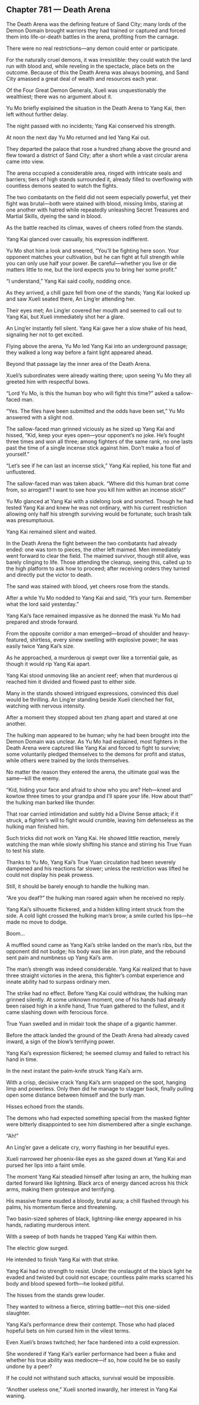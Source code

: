 ## Chapter 781 — Death Arena

The Death Arena was the defining feature of Sand City; many lords of the Demon Domain brought warriors they had trained or captured and forced them into life-or-death battles in the arena, profiting from the carnage.

There were no real restrictions—any demon could enter or participate.

For the naturally cruel demons, it was irresistible: they could watch the land run with blood and, while reveling in the spectacle, place bets on the outcome. Because of this the Death Arena was always booming, and Sand City amassed a great deal of wealth and resources each year.

Of the Four Great Demon Generals, Xueli was unquestionably the wealthiest; there was no argument about it.

Yu Mo briefly explained the situation in the Death Arena to Yang Kai, then left without further delay.

The night passed with no incidents; Yang Kai conserved his strength.

At noon the next day Yu Mo returned and led Yang Kai out.

They departed the palace that rose a hundred zhang above the ground and flew toward a district of Sand City; after a short while a vast circular arena came into view.

The arena occupied a considerable area, ringed with intricate seals and barriers; tiers of high stands surrounded it, already filled to overflowing with countless demons seated to watch the fights.

The two combatants on the field did not seem especially powerful, yet their fight was brutal—both were stained with blood, missing limbs, staring at one another with hatred while repeatedly unleashing Secret Treasures and Martial Skills, dyeing the sand in blood.

As the battle reached its climax, waves of cheers rolled from the stands.

Yang Kai glanced over casually, his expression indifferent.

Yu Mo shot him a look and sneered, “You’ll be fighting here soon. Your opponent matches your cultivation, but he can fight at full strength while you can only use half your power. Be careful—whether you live or die matters little to me, but the lord expects you to bring her some profit.”

“I understand,” Yang Kai said coolly, nodding once.

As they arrived, a chill gaze fell from one of the stands; Yang Kai looked up and saw Xueli seated there, An Ling’er attending her.

Their eyes met; An Ling’er covered her mouth and seemed to call out to Yang Kai, but Xueli immediately shot her a glare.

An Ling’er instantly fell silent. Yang Kai gave her a slow shake of his head, signaling her not to get excited.

Flying above the arena, Yu Mo led Yang Kai into an underground passage; they walked a long way before a faint light appeared ahead.

Beyond that passage lay the inner area of the Death Arena.

Xueli’s subordinates were already waiting there; upon seeing Yu Mo they all greeted him with respectful bows.

“Lord Yu Mo, is this the human boy who will fight this time?” asked a sallow-faced man.

“Yes. The files have been submitted and the odds have been set,” Yu Mo answered with a slight nod.

The sallow-faced man grinned viciously as he sized up Yang Kai and hissed, “Kid, keep your eyes open—your opponent’s no joke. He’s fought three times and won all three; among fighters of the same rank, no one lasts past the time of a single incense stick against him. Don’t make a fool of yourself.”

“Let’s see if he can last an incense stick,” Yang Kai replied, his tone flat and unflustered.

The sallow-faced man was taken aback. “Where did this human brat come from, so arrogant? I want to see how you kill him within an incense stick!”

Yu Mo glanced at Yang Kai with a sidelong look and snorted. Though he had tested Yang Kai and knew he was not ordinary, with his current restriction allowing only half his strength surviving would be fortunate; such brash talk was presumptuous.

Yang Kai remained silent and waited.

In the Death Arena the fight between the two combatants had already ended: one was torn to pieces, the other left maimed. Men immediately went forward to clear the field. The maimed survivor, though still alive, was barely clinging to life. Those attending the cleanup, seeing this, called up to the high platform to ask how to proceed; after receiving orders they turned and directly put the victor to death.

The sand was stained with blood, yet cheers rose from the stands.

After a while Yu Mo nodded to Yang Kai and said, “It’s your turn. Remember what the lord said yesterday.”

Yang Kai’s face remained impassive as he donned the mask Yu Mo had prepared and strode forward.

From the opposite corridor a man emerged—broad of shoulder and heavy-featured, shirtless, every sinew swelling with explosive power; he was easily twice Yang Kai’s size.

As he approached, a murderous qi swept over like a torrential gale, as though it would rip Yang Kai apart.

Yang Kai stood unmoving like an ancient reef; when that murderous qi reached him it divided and flowed past to either side.

Many in the stands showed intrigued expressions, convinced this duel would be thrilling. An Ling’er standing beside Xueli clenched her fist, watching with nervous intensity.

After a moment they stopped about ten zhang apart and stared at one another.

The hulking man appeared to be human; why he had been brought into the Demon Domain was unclear. As Yu Mo had explained, most fighters in the Death Arena were captured like Yang Kai and forced to fight to survive; some voluntarily pledged themselves to the demons for profit and status, while others were trained by the lords themselves.

No matter the reason they entered the arena, the ultimate goal was the same—kill the enemy.

“Kid, hiding your face and afraid to show who you are? Heh—kneel and kowtow three times to your grandpa and I’ll spare your life. How about that!” the hulking man barked like thunder.

That roar carried intimidation and subtly hid a Divine Sense attack; if it struck, a fighter’s will to fight would crumble, leaving him defenseless as the hulking man finished him.

Such tricks did not work on Yang Kai. He showed little reaction, merely watching the man while slowly shifting his stance and stirring his True Yuan to test his state.

Thanks to Yu Mo, Yang Kai’s True Yuan circulation had been severely dampened and his reactions far slower; unless the restriction was lifted he could not display his peak prowess.

Still, it should be barely enough to handle the hulking man.

“Are you deaf?” the hulking man roared again when he received no reply.

Yang Kai’s silhouette flickered, and a hidden killing intent struck from the side. A cold light crossed the hulking man’s brow; a smile curled his lips—he made no move to dodge.

Boom...

A muffled sound came as Yang Kai’s strike landed on the man’s ribs, but the opponent did not budge; his body was like an iron plate, and the rebound sent pain and numbness up Yang Kai’s arm.

The man’s strength was indeed considerable. Yang Kai realized that to have three straight victories in the arena, this fighter’s combat experience and innate ability had to surpass ordinary men.

The strike had no effect. Before Yang Kai could withdraw, the hulking man grinned silently. At some unknown moment, one of his hands had already been raised high in a knife hand, True Yuan gathered to the fullest, and it came slashing down with ferocious force.

True Yuan swelled and in midair took the shape of a gigantic hammer.

Before the attack landed the ground of the Death Arena had already caved inward, a sign of the blow’s terrifying power.

Yang Kai’s expression flickered; he seemed clumsy and failed to retract his hand in time.

In the next instant the palm-knife struck Yang Kai’s arm.

With a crisp, decisive crack Yang Kai’s arm snapped on the spot, hanging limp and powerless. Only then did he manage to stagger back, finally pulling open some distance between himself and the burly man.

Hisses echoed from the stands.

The demons who had expected something special from the masked fighter were bitterly disappointed to see him dismembered after a single exchange.

“Ah!”

An Ling’er gave a delicate cry, worry flashing in her beautiful eyes.

Xueli narrowed her phoenix-like eyes as she gazed down at Yang Kai and pursed her lips into a faint smile.

The moment Yang Kai steadied himself after losing an arm, the hulking man darted forward like lightning. Black arcs of energy danced across his thick arms, making them grotesque and terrifying.

His massive frame exuded a bloody, brutal aura; a chill flashed through his palms, his momentum fierce and threatening.

Two basin-sized spheres of black, lightning-like energy appeared in his hands, radiating murderous intent.

With a sweep of both hands he trapped Yang Kai within them.

The electric glow surged.

He intended to finish Yang Kai with that strike.

Yang Kai had no strength to resist. Under the onslaught of the black light he evaded and twisted but could not escape; countless palm marks scarred his body and blood spewed forth—he looked pitiful.

The hisses from the stands grew louder.

They wanted to witness a fierce, stirring battle—not this one-sided slaughter.

Yang Kai’s performance drew their contempt. Those who had placed hopeful bets on him cursed him in the vilest terms.

Even Xueli’s brows twitched; her face hardened into a cold expression.

She wondered if Yang Kai’s earlier performance had been a fluke and whether his true ability was mediocre—if so, how could he be so easily undone by a peer?

If he could not withstand such attacks, survival would be impossible.

“Another useless one,” Xueli snorted inwardly, her interest in Yang Kai waning.
